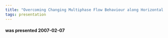 ```yaml
---
title: "Overcoming Changing Multiphase Flow Behaviour along Horizontal Sections (Synnøve Eriksen (*) and Øyvind Midttveit, Hydro Oil and Energy)"
tags: presentation
---
```

#### was presented 2007-02-07 

